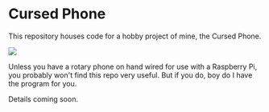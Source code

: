 # Cursed Phone

This repository houses code for a hobby project of mine, the Cursed Phone.

![](https://i.imgur.com/HMyeW6v.jpg)

Unless you have a rotary phone on hand wired for use with a Raspberry Pi, you probably won't find this repo very useful. But if you do, boy do I have the program for you.

Details coming soon.